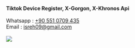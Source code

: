 <b>Tiktok Device Register, X-Gorgon, X-Khronos Api</b><br/><br/>
Whatsapp : <a href="https://wa.me/905510709435">+90 551 0709 435</a></br>
Email : isreh09@gmail.com</br>
<br/>
<img src="https://thumbs.gfycat.com/AltruisticUncommonHarborporpoise-size_restricted.gif"/>

